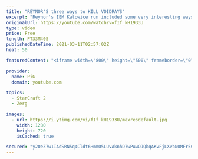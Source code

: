 ```yaml
---
title: "REYNOR'S three ways to KILL VOIDRAYS"
excerpt: "Reynor's IEM Katowice run included some very interesting ways to kill Voidrays. PiG's Build Notes: https://www.pigstarcraft.com/learn/pigs-build-notes/  🐷 Support PiG: https://www.pigstarcraft.com/support/ -- 🎓 Watch my live coaching sessions on my second youtube channel: https://www.youtube.com/c/PiGRandom"
originalUrl: https://youtube.com/watch?v=fIf_kH1933U
type: video
price: Free
length: PT33M40S
publishedDateTime: 2021-03-11T02:57:02Z
heat: 50

featuredContent: "<iframe width=\"800\" height=\"500\" frameborder=\"0\" src=\"https://www.youtube.com/embed/fIf_kH1933U\" allow=\"accelerometer; autoplay; encrypted-media; gyroscope; picture-in-picture\" allowfullscreen></iframe>"

provider:
  name: PiG
  domain: youtube.com

topics:
  - StarCraft 2
  - Zerg

images:
  - url: https://i.ytimg.com/vi/fIf_kH1933U/maxresdefault.jpg
    width: 1280
    height: 720
    isCached: true

secured: "y20eZ7w1IAdSRN5q4Cldt6HmmO5LUvAknhD7wPAwOJQbqAKvFjLXvbN0MFr5CCGhuBAICN7v2pzziB9jsEYFCdcKAno3mtxAqv60iTBh+ZZeoNQAoFIGXJ5ZyG7dMl3rqGOs9CG1lkMZKMQqKVC2TqhFJ4qLjTyxHn0Jd5EniX1kSHlMvsyaIcy5JUN4LAfMCTi7PAUK35vR6rjSnUFTAMWxMrB7CBJjqLo7mat8A2VAfD6nVqmHBqfWH6HpDURJtXx3gMw/fCjLT8ktG+6rQBAJqDBcArj5DNpD/DJGEw6srHbEpgU8ViBX+IzQARk+JlbLOn6ryIEeDYONWertTjtN7tl5nggxxy8yEDrRa5EYUZJ1Nrh0xJYM/eqrqULoRFwa07eenT0lCwjP3yfV50O9yEczkS6iK8LNxG0MZTQ=;RobUHexIUNz6OUieoq66yw=="
---
```


